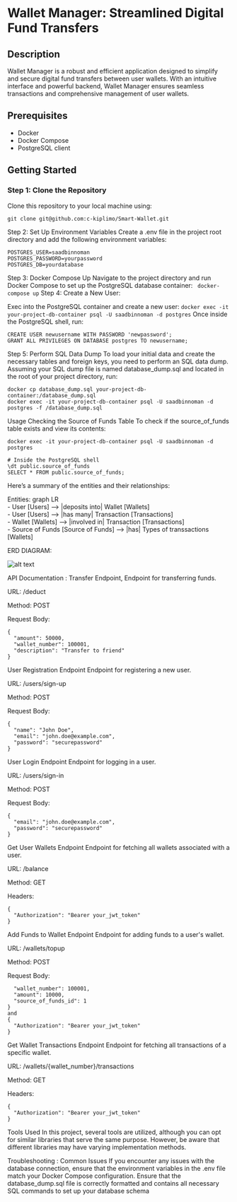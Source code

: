 # Wallet Manager: Streamlined Digital Fund Transfers  

## Description
Wallet Manager is a robust and efficient application designed to simplify and secure digital fund transfers between user wallets. With an intuitive interface and powerful backend, Wallet Manager ensures seamless transactions and comprehensive management of user wallets.
 
## Prerequisites      
- Docker  
- Docker Compose 
- PostgreSQL client 

## Getting Started
 
### Step 1: Clone the Repository
Clone this repository to your local machine using:
```
git clone git@github.com:c-kiplimo/Smart-Wallet.git
``` 
Step 2: Set Up Environment Variables
Create a .env file in the project root directory and add the following environment variables:
```
POSTGRES_USER=saadbinnoman
POSTGRES_PASSWORD=yourpassword
POSTGRES_DB=yourdatabase
```
Step 3: Docker Compose Up
Navigate to the project directory and run Docker Compose to set up the PostgreSQL database container:
``` docker-compose up```
Step 4: Create a New User:

Exec into the PostgreSQL container and create a new user:
```docker exec -it your-project-db-container psql -U saadbinnoman -d postgres```
Once inside the PostgreSQL shell, run:
```
CREATE USER newusername WITH PASSWORD 'newpassword';
GRANT ALL PRIVILEGES ON DATABASE postgres TO newusername;
```
Step 5: Perform SQL Data Dump
To load your initial data and create the necessary tables and foreign keys, you need to perform an SQL data dump. Assuming your SQL dump file is named database_dump.sql and located in the root of your project directory, run:
```
docker cp database_dump.sql your-project-db-container:/database_dump.sql
docker exec -it your-project-db-container psql -U saadbinnoman -d postgres -f /database_dump.sql
```
Usage
Checking the Source of Funds Table
To check if the source_of_funds table exists and view its contents:
```
docker exec -it your-project-db-container psql -U saadbinnoman -d postgres

# Inside the PostgreSQL shell
\dt public.source_of_funds
SELECT * FROM public.source_of_funds;

```
Here’s a summary of the entities and their relationships:

Entities:
graph LR          
    - User [Users] --> |deposits into| Wallet [Wallets]                        
    -  User [Users] --> |has many| Transaction [Transactions]                    
    - Wallet [Wallets] --> |involved in| Transaction [Transactions]                    
    - Source of Funds [Source of Funds] --> |has| Types of transsactions [Wallets]                    

ERD DIAGRAM:

![alt text](EntityRelationship.png)

API Documentation :
Transfer Endpoint, 
Endpoint for transferring funds.

URL: /deduct

Method: POST

Request Body:
```
{
  "amount": 50000,
  "wallet_number": 100001,
  "description": "Transfer to friend"
}
```
User Registration Endpoint
Endpoint for registering a new user.

URL: /users/sign-up

Method: POST

Request Body:
```
{
  "name": "John Doe",
  "email": "john.doe@example.com",
  "password": "securepassword"
}
```
User Login Endpoint
Endpoint for logging in a user.

URL: /users/sign-in

Method: POST

Request Body:
```
{
  "email": "john.doe@example.com",
  "password": "securepassword"
}
```
Get User Wallets Endpoint
Endpoint for fetching all wallets associated with a user.

URL: /balance

Method: GET

Headers:
```
{
  "Authorization": "Bearer your_jwt_token"
}
```
Add Funds to Wallet Endpoint
Endpoint for adding funds to a user's wallet.

URL: /wallets/topup

Method: POST

Request Body:
```{
  "wallet_number": 100001,
  "amount": 10000,
  "source_of_funds_id": 1
}
and 
{
  "Authorization": "Bearer your_jwt_token"
}
```
Get Wallet Transactions Endpoint
Endpoint for fetching all transactions of a specific wallet.

URL: /wallets/{wallet_number}/transactions

Method: GET

Headers:
```
{
  "Authorization": "Bearer your_jwt_token"
}
```
Tools Used
In this project, several tools are utilized, although you can opt for similar libraries that serve the same purpose. However, be aware that different libraries may have varying implementation methods.



Troubleshooting :
Common Issues
If you encounter any issues with the database connection, ensure that the environment variables in the .env file match your Docker Compose configuration.
Ensure that the database_dump.sql file is correctly formatted and contains all necessary SQL commands to set up your database schema
